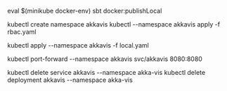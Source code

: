 eval $(minikube docker-env)
sbt docker:publishLocal

kubectl create namespace akkavis
kubectl --namespace akkavis apply -f rbac.yaml

kubectl apply --namespace akkavis -f local.yaml

kubectl port-forward --namespace akkavis svc/akkavis 8080:8080

kubectl delete service akkavis --namespace akka-vis
kubectl delete deployment akkavis --namespace akka-vis